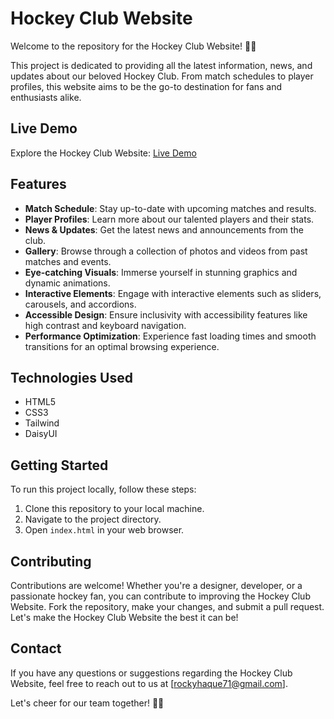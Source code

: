 # Hockey Club Website

Welcome to the repository for the Hockey Club Website! 🏒🥅

This project is dedicated to providing all the latest information, news, and updates about our beloved Hockey Club. From match schedules to player profiles, this website aims to be the go-to destination for fans and enthusiasts alike.

## Live Demo

Explore the Hockey Club Website: [Live Demo](https://yourdomain.com)

## Features

- **Match Schedule**: Stay up-to-date with upcoming matches and results.
- **Player Profiles**: Learn more about our talented players and their stats.
- **News & Updates**: Get the latest news and announcements from the club.
- **Gallery**: Browse through a collection of photos and videos from past matches and events.
- **Eye-catching Visuals**: Immerse yourself in stunning graphics and dynamic animations.
- **Interactive Elements**: Engage with interactive elements such as sliders, carousels, and accordions.
- **Accessible Design**: Ensure inclusivity with accessibility features like high contrast and keyboard navigation.
- **Performance Optimization**: Experience fast loading times and smooth transitions for an optimal browsing experience.

## Technologies Used

- HTML5
- CSS3
- Tailwind
- DaisyUI

## Getting Started

To run this project locally, follow these steps:

1. Clone this repository to your local machine.
2. Navigate to the project directory.
3. Open `index.html` in your web browser.

## Contributing

Contributions are welcome! Whether you're a designer, developer, or a passionate hockey fan, you can contribute to improving the Hockey Club Website. Fork the repository, make your changes, and submit a pull request. Let's make the Hockey Club Website the best it can be!

## Contact

If you have any questions or suggestions regarding the Hockey Club Website, feel free to reach out to us at [rockyhaque71@gmail.com].

Let's cheer for our team together! 🎉🏒
